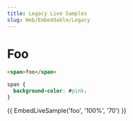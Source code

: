 ```yaml
---
title: Legacy Live Samples
slug: Web/Embeddable/Legacy
---
```


# Foo

```html
<span>foo</span>
```

```css
span {
  background-color: #pink;
}
```

{{ EmbedLiveSample('foo', '100%', '70') }}
